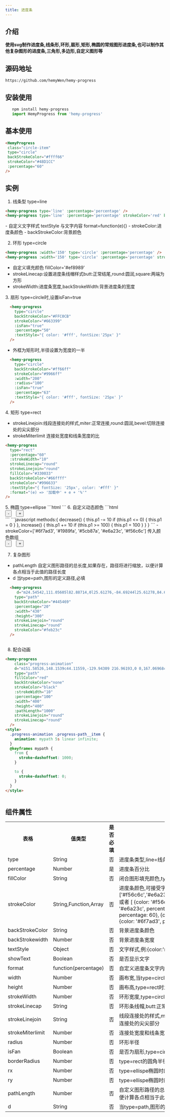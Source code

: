 ```yaml
--- 
title: 进度条
--- 
```

## 介绍
**使用svg制作进度条,线条形,环形,扇形,矩形,椭圆的常规图形进度条,也可以制作其他复杂图形的进度条,三角形,多边形,自定义图形等**
## 源码地址   
    https://github.com/hemyWen/hemy-progress
## 安装使用
```javascript
   npm install hemy-progress
   import HemyProgress from 'hemy-progress'
```
## 基本使用
```html
<HemyProgress
 class="circle-item"
 type="circle"
 backStrokeColor="#ffff66"
 strokeColor="#48D1CC"
 :percentage="60"
/>
```
## 实例
1. 线条型 type=line 
 ```html
<hemy-progress type='line' :percentage='percentage' />
<hemy-progress type='line' :percentage='percentage' strokeColor='red' backStrokeColor='green' :textStyle="{color:'#fff'}" :format="e=>'当前进度'+e+'%'" />
 ````
 <hemy-progress type='line' :percentage='percentage' />
- 自定义文字样式 textStyle 与文字内容 format=function(e){} 
- strokeColor:进度条颜色
- backStrokeColor:背景颜色

<hemy-progress style='margin-top:10px' type='line' :percentage='percentage' strokeColor='red' backStrokeColor='green' :textStyle="{color:'#fff'}" :format="e=>'当前进度'+e+'%'" />

2. 环形 type=circle

```html
<hemy-progress :width='150' type='circle' :percentage='percentage' />
<hemy-progress :width='150' type='circle' :percentage='percentage' strokeColor='green' backStrokeColor="#ffff66" fillColor='#ef8989' />
```
<hemy-progress :width='150' type='circle' :percentage='percentage'  />

- 自定义填充颜色 fillColor='#ef8989'
- strokeLinecap:设置进度条线帽样式butt:正常结尾,round:圆润,square:两端为方形
- strokeWidth:进度条宽度,backStrokeWidth:背景进度条的宽度

<hemy-progress 
    :width='150' 
    :strokeWidth='10' 
    type='circle' 
    strokeLinecap='round' 
    :percentage='percentage' 
    strokeColor='green' 
    backStrokeColor="#ffff66" 
    fillColor='#ef8989' 
/>
3. 扇形 type=circle时,设置isFan=true
```html
  <hemy-progress 
    type="circle"  
    backStrokeColor="#FFC0CB" 
    strokeColor="#663399" 
    :isFan="true" 
    :percentage="50" 
    :textStyle="{ color: '#fff', fontSize:'25px' }" 
  />
```
  <hemy-progress 
    type="circle"  
    backStrokeColor="#FFC0CB" 
    strokeColor="#663399" 
    :isFan="true" 
    :percentage="50" 
    :textStyle="{ color: '#fff', fontSize:'25px' }" 
  />
- 外框为矩形时,半径设置为宽度的一半
```html
  <hemy-progress  
    type="circle" 
    backStrokeColor="#ff66ff"  
    strokeColor="#9966ff"  
    :width="200"  
    :radius="100"  
    :isFan="true"  
    :percentage="63"  
    :textStyle="{ color: '#fff', fontSize: '25px' }" 
  />
```
  <hemy-progress  
    type="circle" 
    backStrokeColor="#ff66ff"  
    strokeColor="#9966ff"  
    :width="200"  
    :radius="100"  
    :isFan="true"  
    :percentage="63"  
    :textStyle="{ color: '#fff', fontSize: '25px' }" 
  />
4. 矩形 type=rect
- strokeLinejoin:线段连接处的样式,miter:正常连接,round:圆润,bevel:切除连接处的尖尖部分
- strokeMiterlimit 连接处宽度和线条宽度的比
```html
<hemy-progress
  type="rect"
  :percentage="60"
  :strokeWidth="10"
  strokeLinecap="round"
  strokeLinejoin="round"
  fillColor="#330033"
  backStrokeColor="#66ffff"
  strokeColor="#996633"
  :textStyle="{ fontSize: '25px', color: '#fff' }"
  :format="(e) => '加载中' + e + '%'"
/>
```
<hemy-progress type="rect" :percentage="60" :strokeWidth="10" strokeLinecap="round" strokeLinejoin="round"  fillColor="#330033" backStrokeColor="#66ffff" strokeColor="#996633" :textStyle="{ fontSize: '25px', color: '#fff' }" :format="(e) => '加载中' + e + '%'" />
5. 椭圆 type=ellipse
```html
<hemy-progress type="ellipse" backStrokeColor="#445469" :percentage="20" :width="400" />
```
<hemy-progress type="ellipse" backStrokeColor="#445469" :percentage="20" :width="400" />
6. 自定义动态颜色
```html
  <hemy-progress
    class="circle-item"
    type="circle"
    strokeLinecap="round"
    :strokeColor="['#6f7ad3', '#1989fa', '#5cb87a', '#e6a23c', '#f56c6c']"
    :percentage="p1"
    :radius="80"
    :strokeWidth="20"
    :backStrokeWidth="20"
  />
  <hemy-progress
    type="circle"
    backStrokeColor="#FFC0CB"
    :strokeColor="['#6f7ad3', '#1989fa', '#5cb87a', '#e6a23c', '#f56c6c']"
    :isFan="true"
    :percentage="p1"
    :textStyle="{ color: '#fff', fontSize: '25px' }"
  />
  <hemy-progress
    type="rect"
    :percentage="p1"
    :width="200"
    :height="100"
    :strokeWidth="10"
    :backStrokeWidth="10"
    strokeColor="#07c160"
    strokeLinecap="square"
    strokeLinejoin="miter"
    :strokeColor="['#6f7ad3', '#1989fa', '#5cb87a', '#e6a23c', '#f56c6c']"
  />
  <div>
    <button @click="decrease">-</button>
    <button style="margin-left: 10px" @click="increase">+</button>
  </div>
```
```javascript
    methods:{
        decrease() {
          this.p1 -= 10
          if (this.p1 <= 0) {
            this.p1 = 0
          }
        },
        increase() {
          this.p1 += 10
          if (this.p1 >= 100) {
            this.p1 = 100
          }
        }
    }  
```
- strokeColor=['#6f7ad3', '#1989fa', '#5cb87a', '#e6a23c', '#f56c6c']  传入颜色数组
<div style='display:flex;overflow:auto'>
  <hemy-progress
    class="circle-item"
    type="circle"
    strokeLinecap="round"
    :strokeColor="['#6f7ad3', '#1989fa', '#5cb87a', '#e6a23c', '#f56c6c']"
    :percentage="p1"
    :radius="80"
    :strokeWidth="20"
    :backStrokeWidth="20"
  />
  <hemy-progress
    type="circle"
    backStrokeColor="#FFC0CB"
    :strokeColor="['#6f7ad3', '#1989fa', '#5cb87a', '#e6a23c', '#f56c6c']"
    :isFan="true"
    :percentage="p1"
    :textStyle="{ color: '#fff', fontSize: '25px' }"
  />
  <hemy-progress
    type="rect"
    :percentage="p1"
    :width="200"
    :height="100"
    :strokeWidth="10"
    :backStrokeWidth="10"
    strokeColor="#07c160"
    strokeLinecap="square"
    strokeLinejoin="miter"
    :strokeColor="['#6f7ad3', '#1989fa', '#5cb87a', '#e6a23c', '#f56c6c']"
  />
</div>
<ClientOnly>
<div>
  <button v-on:click="decrease">- </button>
  <button style="margin-left: 10px" v-on:click="increase">+</button>
</div>
</ClientOnly>

7. 复杂图形

- pathLength 自定义图形路径的总长度,如果存在，路径将进行缩放，以便计算各点相当于此值的路径长度
- d 当type=path,图形的定义路径,必填
```html
  <hemy-progress
     d="m24.54542,111.05605l82.88714,0l25.61276,-84.69244l25.61278,84.69244l82.88713,0l-67.05698,52.34221l25.61409,84.69244l-67.05701,-52.34363l-67.057,52.34363l25.6141,-84.69244l-67.057,-52.34221l-0.00001,0z"
    type="path"
    backStrokeColor="#445469"
    :percentage="20"
    :width="430"
    :height="300"
    strokeLinejoin="round"
    strokeLinecap="round"
    strokeColor="#feb23c"
  />
```
<div style='display:flex;overflow:auto'>
  <hemy-progress
     d="m24.54542,111.05605l82.88714,0l25.61276,-84.69244l25.61278,84.69244l82.88713,0l-67.05698,52.34221l25.61409,84.69244l-67.05701,-52.34363l-67.057,52.34363l25.6141,-84.69244l-67.057,-52.34221l-0.00001,0z"
    type="path"
    backStrokeColor="#445469"
    :percentage="20"
    :width="430"
    :height="300"
    strokeLinejoin="round"
    strokeLinecap="round"
    strokeColor="#feb23c"
  />
  <hemy-progress
    d="m11.91262,141.38784l38.41213,-81.1099l102.43234,0l38.41212,81.1099l-38.41212,81.1099l-102.43234,0l-38.41213,-81.1099z"
    type="path"
    backStrokeColor="#445469"
    fillColor="#5B9BA2"
    :strokeWidth="10"
    :percentage="20"
    :width="400"
    :height="300"
    strokeLinejoin="round"
    strokeLinecap="round"
    strokeColor="#feb23c"
  />
  <hemy-progress
    d="m205.58865,207.26894c4.72522,-5.9053 9.24437,-12.71333 13.22542,-18.82466l-119.28624,-2.80423l-16.36196,24.14976l-51.83504,-2.07417c6.49499,-10.99509 13.61002,-23.91136 18.88519,-33.61275l-18.76473,-32.61405l55.30683,0l11.25319,20.37749l121.78832,0l-15.1069,-20.33188c4.66219,-6.40735 11.56197,-14.95808 15.30486,-19.44136l40.95944,51.81951l-41.05261,52.62338l-14.31579,-19.26703l0.00002,0.00001z"
    type="path"
    backStrokeColor="#445469"
    fillColor="none"
    :strokeWidth="5"
    :pathLength="2000"
    :percentage="20"
    :width="300"
    :height="300"
    strokeLinejoin="round"
    strokeLinecap="round"
    strokeColor="#feb23c"
  />
</div>

8. 配合动画

```html 
<hemy-progress
    class="progress-animation"
    d="m151.58526,148.1539c44.11559,-129.94309 216.96193,0 0,167.06968c-216.96193,-167.06968 -44.11559,-297.01277 0,-167.06968z"
    type="path"
    fillColor="red"
    backStrokeColor="none"
    strokeColor="black"
    :strokeWidth="10"
    :percentage="100"
    :width="400"
    :height="400"
    :pathLength="1000"
    strokeLinejoin="round"
    strokeLinecap="round"
  />
<style>
  .progress-animation .progress-path__item {
    animation: mypath 5s linear infinite;
  }
  @keyframes mypath {
    from {
      stroke-dashoffset: 1000;
    }

    to {
      stroke-dashoffset: 0;
    }
  }
</style>
```
<div style='display:flex;overflow:auto'>
  <hemy-progress
    class="progress-animation"
    d="m97.75122,120.76251l-13.74195,0c0,0 -10.68821,-0.98544 -13.74195,11.82507c-5.43957,9.23818 -15.60283,5.17339 -18.32257,8.86874c-3.00609,0 -9.92477,1.72446 -9.16134,5.91241c0.76344,4.18807 3.05385,4.92709 2.29031,5.91254c-0.76344,0.98544 -2.86291,21.18653 17.17747,20.69381c0,0 2.09947,5.91241 11.45164,0c0,0 2.09937,-2.21718 5.72572,1.47804c3.62645,3.69535 10.87904,6.40526 12.59685,5.91254c1.71771,-0.49272 12.59675,23.40359 12.59675,57.6468c0,34.24334 14.69632,57.89323 19.46777,59.1251c0,0 11.59472,47.66947 12.02415,90.16556c0,0 2.86291,17.9839 -9.73384,17.73748c-6.79939,7.29828 -9.80548,12.28694 -5.72582,11.82507c0,0 1.57463,3.32565 4.58062,2.9562c1.30172,-0.60006 -10.52115,10.9012 -5.72582,10.34691c0,0 2.09958,7.88329 10.30644,2.9562c0,0 12.59685,1.47817 13.74195,-8.86874c1.1452,-10.34691 1.71781,-27.16051 6.87103,-25.12818c0,0 0.76334,-82.52856 6.87093,-88.68739c0,0 30.33869,3.23257 65.27425,-23.65001c9.92477,-7.637 20.04028,-18.96935 21.75798,7.39057c1.71781,26.35992 32.44629,48.28547 36.64524,63.55934c4.19895,15.274 6.48926,9.85418 5.72572,45.82186c0,0 -7.25259,-2.21718 -12.59675,5.91254c-3.43551,4.43437 1.1452,4.43437 1.1452,4.43437c0,0 -2.67208,3.44893 5.72582,2.95633c0,0 1.1451,1.66276 6.87093,0c0,0 9.543,0.73902 8.01613,-8.86874c0,0 0.5726,-54.69073 3.43551,-51.7344c2.86291,2.9562 17.55913,20.20096 17.17737,57.6468c0,0 -6.48926,1.23174 -6.87093,10.34691c0,0 -3.24458,4.68067 1.1451,5.91254c0,0 6.15525,2.03233 8.01613,0c0,0 7.8254,3.44893 8.01613,-8.86887c0.19083,-12.31766 -6.29832,-55.06004 -3.43541,-65.03738c0,0 -24.62099,-18.47663 -28.62911,-75.38441c0,0 11.45164,48.28547 48.09688,39.90933c0,0 2.67208,-1.47804 -1.1452,-2.9562c-3.81728,-1.47817 -33.97316,3.69535 -41.22586,-44.34369c-5.2964,-34.36649 -1.28828,-38.06171 -18.32257,-51.7344c-22.90319,-28.26911 -79.97047,0.2463 -97.33867,-8.86874c-16.03226,-10.34691 -16.60486,-10.53163 -34.35483,-17.73748c-18.17949,-12.37937 -15.07789,-26.60622 -28.62901,-45.82186c-10.37808,-18.01463 -10.49727,-16.01302 -11.45164,-17.73748c-0.95437,-1.72459 -0.19083,-9.85418 -12.59675,-11.82507z"
    type="path"
    backStrokeColor="#0a0b16"
    :strokeWidth="10"
    :percentage="100"
    :width="400"
    :height="500"
    :pathLength="1000"
    strokeLinejoin="round"
    strokeLinecap="round"
  />
 <hemy-progress
    class="progress-animation"
    d="m151.58526,148.1539c44.11559,-129.94309 216.96193,0 0,167.06968c-216.96193,-167.06968 -44.11559,-297.01277 0,-167.06968z"
    type="path"
    fillColor="red"
    backStrokeColor="none"
    strokeColor="black"
    :strokeWidth="10"
    :percentage="100"
    :width="400"
    :height="400"
    :pathLength="1000"
    strokeLinejoin="round"
    strokeLinecap="round"
  />
</div>

## 组件属性
<table>
  <tr>
    <th>表格</th>
    <th>值类型</th>
    <th>是否必填</th>
    <th>描述</th>
    <th>默认值</th>
  </tr>
  <tr>
    <td>type</td>
    <td>String</td>
    <td>否</td>
    <td>进度条类型,line=线条,circle=环形</td>
    <td>line</td>
  </tr>
  <tr>
    <td>percentage</td>
    <td>Number</td>
    <td>是</td>
    <td>进度条百分比</td>
    <td>100</td>
  </tr>
    <tr>
    <td>fillColor</td>
    <td>String</td>
    <td>否</td>
    <td>闭合图形填充颜色,type!==line生效</td>
    <td>none</td>
  </tr>
   <tr>
    <td>strokeColor</td>
    <td>String,Function,Array</td>
    <td>否</td>
    <td>进度条颜色,可接受字符串,参数为percentage的函数,数组,
        ['#f56c6c','#e6a23c','#5cb87a','#1989fa','#6f7ad3']
        或者
        [
          {color: '#f56c6c', percentage: 20},
          {color: '#e6a23c', percentage: 40},
          {color: '#5cb87a', percentage: 60},
          {color: '#1989fa', percentage: 80},
          {color: '#6f7ad3', percentage: 100}
        ]
    </td>
    <td>#409eff</td>
  </tr>
  <tr>
    <td>backStrokeColor</td>
    <td>String</td>
    <td>否</td>
    <td>背景进度条颜色</td>
    <td>#eee</td>
  </tr>
    <tr>
    <td>backStrokewidth</td>
    <td>Number</td>
    <td>否</td>
    <td>背景进度条宽度</td>
    <td>5</td>
  </tr>
   <tr>
    <td>textStyle</td>
    <td>Object</td>
    <td>否</td>
    <td>文字样式,例:{color:'red',fontSize:'25px'}</td>
    <td>{}</td>
  </tr>
  <tr>
    <td>showText</td>
    <td>Boolean</td>
    <td>否</td>
    <td>是否显示文字</td>
    <td>true</td>
  </tr>
   <tr>
    <td>format</td>
    <td>function(percentage)</td>
    <td>否</td>
    <td>自定义进度条文字内容</td>
    <td></td>
  </tr>
  <tr>
    <td>width</td>
    <td>Number</td>
    <td>否</td>
    <td>画布宽,当type=circle为画布大小,type=rect时为矩形宽</td>
    <td>200</td>
  </tr>
  <tr>
    <td>height</td>
    <td>Number</td>
    <td>否</td>
    <td>画布高,type=rect时为矩形高</td>
    <td>200</td>
  </tr>
  <tr>
    <td>strokeWidth</td>
    <td>Number</td>
    <td>否</td>
    <td>环形宽度,type=circle时生效</td>
    <td>10</td>
  </tr>
  <tr>
    <td>strokeLinecap</td>
    <td>String</td>
    <td>否</td>
    <td>环形条线帽,butt:正常结尾,round:圆润,square:两端为方形</td>
    <td>round</td>
  </tr>
   <tr>
    <td>strokeLinejoin</td>
    <td>String</td>
    <td>否</td>
    <td>线段连接处的样式,miter:正常连接,round:圆润,bevel:切除连接处的尖尖部分</td>
    <td>miter</td>
  </tr>
    <tr>
    <td>strokeMiterlimit</td>
    <td>Number</td>
    <td>否</td>
    <td>连接处宽度和线条宽度的比</td>
    <td>4</td>
  </tr>
  <tr>
    <td>radius</td>
    <td>Number</td>
    <td>否</td>
    <td>环形半径</td>
    <td>50</td>
  </tr>
  <tr>
    <td>isFan</td>
    <td>Boolean</td>
    <td>否</td>
    <td>是否为扇形,type=circle时生效</td>
    <td>false</td>
  </tr>
  <tr>
    <td>borderRadius</td>
    <td>Number</td>
    <td>否</td>
    <td>type=rect的圆角半径</td>
    <td>0</td>
  </tr>
  <tr>
    <td>rx</td>
    <td>Number</td>
    <td>否</td>
    <td>type=ellispe椭圆时的长半轴</td>
    <td>100</td>
  </tr>
  <tr>
    <td>ry</td>
    <td>Number</td>
    <td>否</td>
    <td>type=ellispe椭圆时的短半轴</td>
    <td>50</td>
  </tr>
  <tr>
    <td>pathLength</td>
    <td>Number</td>
    <td>否</td>
    <td>自定义图形路径的总长度,如果存在，路径将进行缩放，以便计算各点相当于此值的路径长度</td>
    <td>1000</td>
  </tr>
   <tr>
    <td>d</td>
    <td>String</td>
    <td>否</td>
    <td>当type=path,图形的定义路径,必填</td>
    <td></td>
  </tr>
</table>
<script>
import HemyProgress from 'hemy-progress';
export default {
  components:{HemyProgress},
  data(){
    return {
      percentage:60,
      p1:0
    }
  },
  methods: {
    decrease() {
      this.p1 -= 10
      if (this.p1 <= 0) {
        this.p1 = 0
      }
    },
    increase() {
      this.p1 += 10
      if (this.p1 >= 100) {
        this.p1 = 100
      }
    }
  }
};

  
</script>
<style>
.progress-animation .progress-path__item {
  animation: mypath 5s linear infinite;
}
@keyframes mypath {
  from {
    stroke-dashoffset: 1000;
  }

  to {
    stroke-dashoffset: 0;
  }
}
</style>
